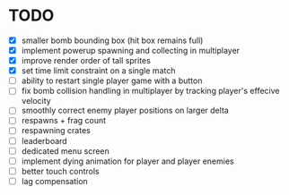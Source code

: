 # TODO

* [x] smaller bomb bounding box (hit box remains full)
* [x] implement powerup spawning and collecting in multiplayer
* [x] improve render order of tall sprites
* [x] set time limit constraint on a single match
* [ ] ability to restart single player game with a button
* [ ] fix bomb collision handling in multiplayer by tracking player's effecive velocity
* [ ] smoothly correct enemy player positions on larger delta
* [ ] respawns + frag count
* [ ] respawning crates
* [ ] leaderboard
* [ ] dedicated menu screen
* [ ] implement dying animation for player and player enemies
* [ ] better touch controls
* [ ] lag compensation
